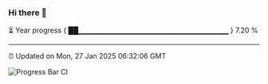 ### Hi there 👋

⏳ Year progress { ██▁▁▁▁▁▁▁▁▁▁▁▁▁▁▁▁▁▁▁▁▁▁▁▁▁▁▁▁ } 7.20 %

---

⏰ Updated on Mon, 27 Jan 2025 06:32:06 GMT

![Progress Bar CI](https://github.com/DhruviPatel157/GitHub-Actions-Demo/workflows/Progress%20Bar%20CI/badge.svg)
